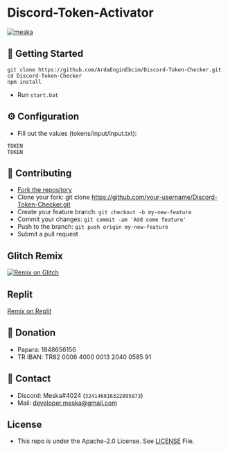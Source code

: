 # Discord-Token-Activator
[![meska](https://github-readme-stats.vercel.app/api/pin/?username=ArdaEnginEbcim&repo=Discord-Token-Checker&theme=dark)](https://github.com/ArdaEnginEbcim/Discord-Token-Checker)

## 🚀 Getting Started
```
git clone https://github.com/ArdaEnginEbcim/Discord-Token-Checker.git
cd Discord-Token-Checker
npm install
```
- Run `start.bat`

## ⚙️ Configuration
- Fill out the values (tokens/input/input.txt):
```env
TOKEN
TOKEN
```


## 🤝 Contributing
- [Fork the repository](https://github.com/ArdaEnginEbcim/Discord-Token-Checker/fork)
- Clone your fork: git clone https://github.com/your-username/Discord-Token-Checker.git
- Create your feature branch: `git checkout -b my-new-feature`
- Commit your changes: `git commit -am 'Add some feature'`
- Push to the branch: `git push origin my-new-feature`
- Submit a pull request

## Glitch Remix
[![Remix on Glitch](https://cdn.glitch.com/2703baf2-b643-4da7-ab91-7ee2a2d00b5b%2Fremix-button.svg)](https://glitch.com/edit/#!/import/github/ArdaEnginEbcim/Discord-Token-Checker)

## Replit
[Remix on Replit](https://repl.it/github/ArdaEnginEbcim/Discord-Token-Checker)

## 💸 Donation 
- Papara: 1848656156
- TR IBAN: TR82 0006 4000 0013 2040 0585 91

## 📝 Contact 
- Discord: Meska#4024 (`324146816322895873`)
- Mail: developer.meska@gmail.com

## License

- This repo is under the Apache-2.0 License.
See [LICENSE](https://github.com/ArdaEnginEbcim/Discord-Token-Checker/blob/master/LICENSE) File.
